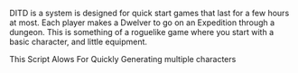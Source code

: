 DITD is a system is designed for quick start games that last for a few hours at most. Each player makes a Dwelver to go on an Expedition through a dungeon. This is something of a roguelike game where you start with a basic character, and little equipment. 

This Script Alows For Quickly Generating multiple characters
